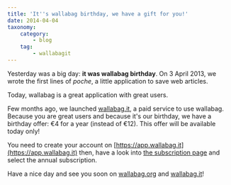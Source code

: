 ```yaml
---
title: 'It''s wallabag birthday, we have a gift for you!'
date: 2014-04-04
taxonomy:
    category:
        - blog
    tag:
        - wallabagit
---
```


Yesterday was a big day: **it was wallabag birthday**. On 3 April 2013, we wrote the first lines of _poche_, a little application to save web articles.

Today, wallabag is a great application with great users.

Few months ago, we launched [wallabag.it](https://wallabag.it), a paid service to use wallabag. Because you are great users and because it's our birthday, we have a birthday offer: €4 for a year (instead of €12). This offer will be available today only!

You need to create your account on [https://app.wallabag.it](https://app.wallabag.it) then, have a look into [the subscription page](https://app.wallabag.it/subscription/) and select the annual subscription.

Have a nice day and see you soon on [wallabag.org](https://wallabag.org) and [wallabag.it](https://wallabag.it)!
